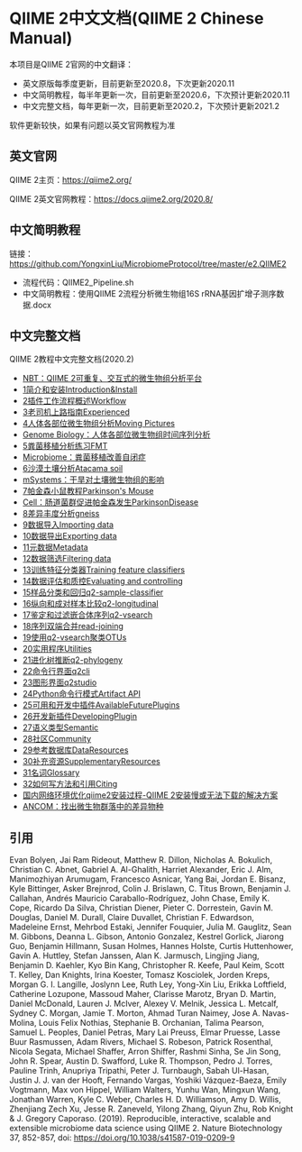 # QIIME 2中文文档(QIIME 2 Chinese Manual)

本项目是QIIME 2官网的中文翻译：

- 英文原版每季度更新，目前更新至2020.8，下次更新2020.11
- 中文简明教程，每半年更新一次，目前更新至2020.6，下次预计更新2020.11
- 中文完整文档，每年更新一次，目前更新至2020.2，下次预计更新2021.2

软件更新较快，如果有问题以英文官网教程为准

## 英文官网 

QIIME 2主页：https://qiime2.org/

QIIME 2英文官网教程：https://docs.qiime2.org/2020.8/

## 中文简明教程

链接：https://github.com/YongxinLiu/MicrobiomeProtocol/tree/master/e2.QIIME2

- 流程代码：QIIME2_Pipeline.sh
- 中文简明教程：使用QIIME 2流程分析微生物组16S rRNA基因扩增子测序数据.docx

## 中文完整文档

QIIME 2教程中文完整文档(2020.2)

- [NBT：QIIME 2可重复、交互式的微生物组分析平台](https://mp.weixin.qq.com/s/-_FHxF1XUBNF4qMV1HLPkg)
- [1简介和安装Introduction&Install](https://mp.weixin.qq.com/s/vlc2uIaWnPSMhPBeQtPR4w)
- [2插件工作流程概述Workflow](https://mp.weixin.qq.com/s/qXlx1a8OQN9Ar7HYIC3OqQ)
- [3老司机上路指南Experienced](https://mp.weixin.qq.com/s/gJZCRzenCplCiOsDRHLhjw)
- [4人体各部位微生物组分析Moving Pictures](https://mp.weixin.qq.com/s/c8ZQegtfNBHZRVjjn5Gyrw)
- [Genome Biology：人体各部位微生物组时间序列分析](https://mp.weixin.qq.com/s/DhecHNqv4UjYpVEu48oXAw)
- [5粪菌移植分析练习FMT](https://mp.weixin.qq.com/s/cqzpLOprpClaib1FvH7bjg)
- [Microbiome：粪菌移植改善自闭症](https://mp.weixin.qq.com/s/PHpg0y6_mydtCXYUwZa2Yg)
- [6沙漠土壤分析Atacama soil](https://mp.weixin.qq.com/s/tmXAjkl7oW3X4uagLOJu2A)
- [mSystems：干旱对土壤微生物组的影响](https://mp.weixin.qq.com/s/3tF6_CfSKBbtLQU4G3NpEQ)
- [7帕金森小鼠教程Parkinson's Mouse](https://mp.weixin.qq.com/s/cN1sfcWFME7S4OJy4VIREg)
- [Cell：肠道菌群促进帕金森发生ParkinsonDisease](https://mp.weixin.qq.com/s/OINhALYIaH-JZICpU68icQ)
- [8差异丰度分析gneiss](https://mp.weixin.qq.com/s/wx9dr5e2B_YyqTdPJ7dVsQ)
- [9数据导入Importing data](https://mp.weixin.qq.com/s/u0k38x4lAUaghua2FDD1mQ)
- [10数据导出Exporting data](https://mp.weixin.qq.com/s/pDxDsm8vabpe9KtcLRYWxg)
- [11元数据Metadata](https://mp.weixin.qq.com/s/Q-YTeXH84lgBbRwuzc1bsg)
- [12数据筛选Filtering data](https://mp.weixin.qq.com/s/zk-pXJs4GNwb1AOBPzCaHA)
- [13训练特征分类器Training feature classifiers](https://mp.weixin.qq.com/s/jTRUYgacH5WszsHJVbbh4g)
- [14数据评估和质控Evaluating and controlling](https://mp.weixin.qq.com/s/1b3Hj23bKWfTkHKAPNmCBQ)
- [15样品分类和回归q2-sample-classifier](https://mp.weixin.qq.com/s/3DGvuD3R9atSoo2CSrUJBw)
- [16纵向和成对样本比较q2-longitudinal](https://mp.weixin.qq.com/s/RhRXoGqVuLumxvbba7GgSg)
- [17鉴定和过滤嵌合体序列q2-vsearch](https://mp.weixin.qq.com/s/4FvR7qGTfVFdSkdKtR6_LQ)
- [18序列双端合并read-joining](https://mp.weixin.qq.com/s/xjl41rAlqMwyZSoPBX6Tww)
- [19使用q2-vsearch聚类OTUs](https://mp.weixin.qq.com/s/LewtnbZlJNHw9M8Bakuyeg)
- [20实用程序Utilities](https://mp.weixin.qq.com/s/kSuK4njtfGN_Ph9rmF88Lw)
- [21进化树推断q2-phylogeny](https://mp.weixin.qq.com/s/JvffqGdtae3FKmd_aI0K6w)
- [22命令行界面q2cli](https://mp.weixin.qq.com/s/CntvVWbvkqvPm4g7caPYWg)
- [23图形界面q2studio](https://mp.weixin.qq.com/s/QXEtX3Zx6wGDRUlTFExQLg)
- [24Python命令行模式Artifact API](https://mp.weixin.qq.com/s/Ga3tYAtm_AU4jKWeeyRwwA)
- [25可用和开发中插件AvailableFuturePlugins](https://mp.weixin.qq.com/s/S5_TCQH7seQy5uNARBwNWw)
- [26开发新插件DevelopingPlugin](https://mp.weixin.qq.com/s/5x-yVFtu3K_HHtz1HUBW6g)
- [27语义类型Semantic](https://mp.weixin.qq.com/s/4dGi4lsOR_WXKC9vm3jh5A)
- [28社区Community](https://mp.weixin.qq.com/s/s3Dcqo5ZpgA-AfQfNN3jMw)
- [29参考数据库DataResources](https://mp.weixin.qq.com/s/6MutX11IkvOUeztDV82wIQ)
- [30补充资源SupplementaryResources](https://mp.weixin.qq.com/s/kxlCCtHqdjDX47SZ-y5oGQ)
- [31名词Glossary](https://mp.weixin.qq.com/s/FpVccaswp3W4KqrYDXoiIw)
- [32如何写方法和引用Citing](https://mp.weixin.qq.com/s/NY8wqt3alvlKHcVw5ML3wA)
- [国内网络环境优化qiime2安装过程-QIIME 2安装慢或无法下载的解决方案](https://mp.weixin.qq.com/s/knrJsiJOyXxseG_XFosysA)
- [ANCOM：找出微生物群落中的差异物种](https://mp.weixin.qq.com/s/dGu1ab0SWXww_ExWqEKYgw)


## 引用

Evan Bolyen, Jai Ram Rideout, Matthew R. Dillon, Nicholas A. Bokulich, Christian C. Abnet, Gabriel A. Al-Ghalith, Harriet Alexander, Eric J. Alm, Manimozhiyan Arumugam, Francesco Asnicar, Yang Bai, Jordan E. Bisanz, Kyle Bittinger, Asker Brejnrod, Colin J. Brislawn, C. Titus Brown, Benjamin J. Callahan, Andrés Mauricio Caraballo-Rodríguez, John Chase, Emily K. Cope, Ricardo Da Silva, Christian Diener, Pieter C. Dorrestein, Gavin M. Douglas, Daniel M. Durall, Claire Duvallet, Christian F. Edwardson, Madeleine Ernst, Mehrbod Estaki, Jennifer Fouquier, Julia M. Gauglitz, Sean M. Gibbons, Deanna L. Gibson, Antonio Gonzalez, Kestrel Gorlick, Jiarong Guo, Benjamin Hillmann, Susan Holmes, Hannes Holste, Curtis Huttenhower, Gavin A. Huttley, Stefan Janssen, Alan K. Jarmusch, Lingjing Jiang, Benjamin D. Kaehler, Kyo Bin Kang, Christopher R. Keefe, Paul Keim, Scott T. Kelley, Dan Knights, Irina Koester, Tomasz Kosciolek, Jorden Kreps, Morgan G. I. Langille, Joslynn Lee, Ruth Ley, Yong-Xin Liu, Erikka Loftfield, Catherine Lozupone, Massoud Maher, Clarisse Marotz, Bryan D. Martin, Daniel McDonald, Lauren J. McIver, Alexey V. Melnik, Jessica L. Metcalf, Sydney C. Morgan, Jamie T. Morton, Ahmad Turan Naimey, Jose A. Navas-Molina, Louis Felix Nothias, Stephanie B. Orchanian, Talima Pearson, Samuel L. Peoples, Daniel Petras, Mary Lai Preuss, Elmar Pruesse, Lasse Buur Rasmussen, Adam Rivers, Michael S. Robeson, Patrick Rosenthal, Nicola Segata, Michael Shaffer, Arron Shiffer, Rashmi Sinha, Se Jin Song, John R. Spear, Austin D. Swafford, Luke R. Thompson, Pedro J. Torres, Pauline Trinh, Anupriya Tripathi, Peter J. Turnbaugh, Sabah Ul-Hasan, Justin J. J. van der Hooft, Fernando Vargas, Yoshiki Vázquez-Baeza, Emily Vogtmann, Max von Hippel, William Walters, Yunhu Wan, Mingxun Wang, Jonathan Warren, Kyle C. Weber, Charles H. D. Williamson, Amy D. Willis, Zhenjiang Zech Xu, Jesse R. Zaneveld, Yilong Zhang, Qiyun Zhu, Rob Knight & J. Gregory Caporaso. (2019). Reproducible, interactive, scalable and extensible microbiome data science using QIIME 2. Nature Biotechnology 37, 852-857, doi: https://doi.org/10.1038/s41587-019-0209-9